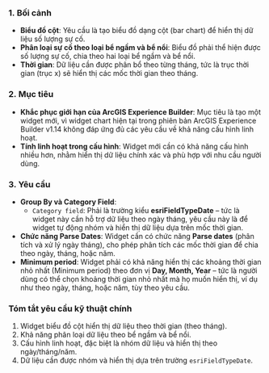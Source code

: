 ### 1. **Bối cảnh**

- **Biểu đồ cột**: Yêu cầu là tạo biểu đồ dạng cột (bar chart) để hiển thị dữ liệu số lượng sự cố.
- **Phân loại sự cố theo loại bể ngầm và bể nổi**: Biểu đồ phải thể hiện được số lượng sự cố, chia theo hai loại bể ngầm và bể nổi.
- **Thời gian**: Dữ liệu cần được phân bổ theo từng tháng, tức là trục thời gian (trục x) sẽ hiển thị các mốc thời gian theo tháng.

### 2. **Mục tiêu**

- **Khắc phục giới hạn của ArcGIS Experience Builder**: Mục tiêu là tạo một widget mới, vì widget chart hiện tại trong phiên bản ArcGIS Experience Builder v1.14 không đáp ứng đủ các yêu cầu về khả năng cấu hình linh hoạt.
- **Tính linh hoạt trong cấu hình**: Widget mới cần có khả năng cấu hình nhiều hơn, nhằm hiển thị dữ liệu chính xác và phù hợp với nhu cầu người dùng.

### 3. **Yêu cầu**

- **Group By và Category Field**:
    - `Category field`: Phải là trường kiểu **esriFieldTypeDate** – tức là widget này cần hỗ trợ dữ liệu theo ngày tháng, yêu cầu này là để widget tự động nhóm và hiển thị dữ liệu dựa trên mốc thời gian.
- **Chức năng Parse Dates**: Widget cần có chức năng **Parse dates** (phân tích và xử lý ngày tháng), cho phép phân tích các mốc thời gian để chia theo ngày, tháng, hoặc năm.
- **Minimum period**: Widget phải có khả năng hiển thị các khoảng thời gian nhỏ nhất (Minimum period) theo đơn vị **Day, Month, Year** – tức là người dùng có thể chọn khoảng thời gian nhỏ nhất mà họ muốn hiển thị, ví dụ như theo ngày, tháng, hoặc năm, tùy theo yêu cầu.

### Tóm tắt yêu cầu kỹ thuật chính

1. Widget biểu đồ cột hiển thị dữ liệu theo thời gian (theo tháng).
2. Khả năng phân loại dữ liệu theo bể ngầm và bể nổi.
3. Cấu hình linh hoạt, đặc biệt là nhóm dữ liệu và hiển thị theo ngày/tháng/năm.
4. Dữ liệu cần được nhóm và hiển thị dựa trên trường `esriFieldTypeDate`.